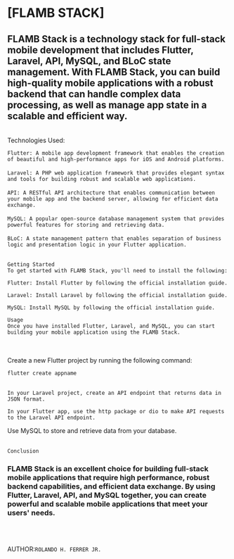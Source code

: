 <h1>[FLAMB STACK]</h1>

<h2 >FLAMB Stack is a technology stack for full-stack mobile development that includes Flutter, Laravel, API, MySQL, and BLoC state management. With FLAMB Stack, you can build high-quality mobile applications with a robust backend that can handle complex data processing, as well as manage app state in a scalable and efficient way.</h2>

<br/>
Technologies Used:

`Flutter: A mobile app development framework that enables the creation of beautiful and high-performance apps for iOS and Android platforms.`
<br/><br/>
`Laravel: A PHP web application framework that provides elegant syntax and tools for building robust and scalable web applications.`
<br/><br/>
`API: A RESTful API architecture that enables communication between your mobile app and the backend server, allowing for efficient data exchange.`
<br/><br/>
`MySQL: A popular open-source database management system that provides powerful features for storing and retrieving data.`
<br/><br/>
`BLoC: A state management pattern that enables separation of business logic and presentation logic in your Flutter application.`
<br/><br/>

```
Getting Started
To get started with FLAMB Stack, you'll need to install the following:

Flutter: Install Flutter by following the official installation guide.

Laravel: Install Laravel by following the official installation guide.

MySQL: Install MySQL by following the official installation guide.

Usage
Once you have installed Flutter, Laravel, and MySQL, you can start building your mobile application using the FLAMB Stack.
```

<br/><br/>
Create a new Flutter project by running the following command:

`flutter create appname `
<br/><br/>

`In your Laravel project, create an API endpoint that returns data in JSON format.`

`In your Flutter app, use the http package or dio to make API requests to the Laravel API endpoint.`

Use MySQL to store and retrieve data from your database.
<br><br/>

`Conclusion`
<h3>FLAMB Stack is an excellent choice for building full-stack mobile applications that require high performance, robust backend capabilities, and efficient data exchange. By using Flutter, Laravel, API, and MySQL together, you can create powerful and scalable mobile applications that meet your users' needs.</h3>
<br></br>

AUTHOR:`ROLANDO H. FERRER JR.`

